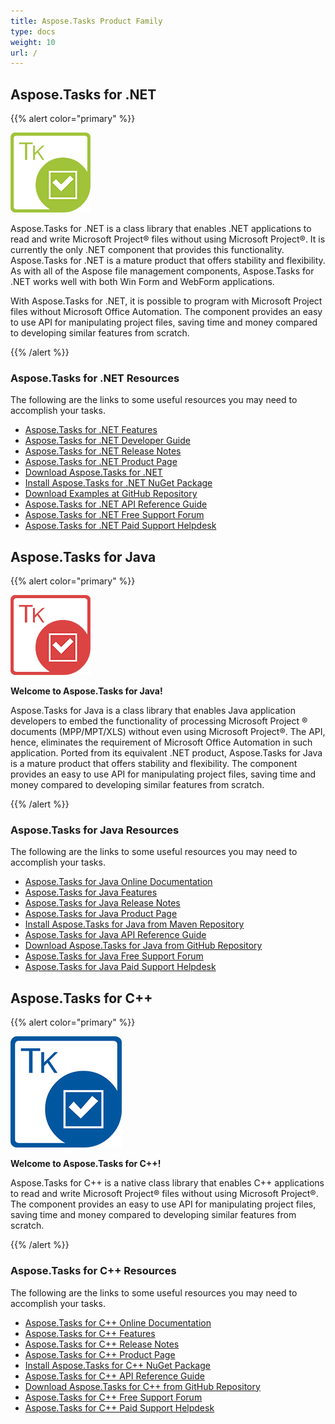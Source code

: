 ```yaml
---
title: Aspose.Tasks Product Family
type: docs
weight: 10
url: /
---
```


## **Aspose.Tasks for .NET**

{{% alert color="primary" %}} 

![Aspose.Tasks for .NET Product Logo](home_1.png)

Aspose.Tasks for .NET is a class library that enables .NET applications to read and write Microsoft Project® files without using Microsoft Project®. It is currently the only .NET component that provides this functionality. Aspose.Tasks for .NET is a mature product that offers stability and flexibility. As with all of the Aspose file management components, Aspose.Tasks for .NET works well with both Win Form and WebForm applications.

With Aspose.Tasks for .NET, it is possible to program with Microsoft Project files without Microsoft Office Automation. The component provides an easy to use API for manipulating project files, saving time and money compared to developing similar features from scratch.

{{% /alert %}} 

### **Aspose.Tasks for .NET Resources**

The following are the links to some useful resources you may need to accomplish your tasks.

- [Aspose.Tasks for .NET Features](/tasks/net/product-overview)
- [Aspose.Tasks for .NET Developer Guide](/tasks/net/developer-guide)
- [Aspose.Tasks for .NET Release Notes](/tasks/net/release-notes)
- [Aspose.Tasks for .NET Product Page](https://products.aspose.com/tasks/net)
- [Download Aspose.Tasks for .NET](https://downloads.aspose.com/tasks/net)
- [Install Aspose.Tasks for .NET NuGet Package](https://www.nuget.org/packages/Aspose.Tasks/)
- [Download Examples at GitHub Repository](https://github.com/aspose-tasks/Aspose.Tasks-for-.NET)
- [Aspose.Tasks for .NET API Reference Guide](https://apireference.aspose.com/net/tasks)
- [Aspose.Tasks for .NET Free Support Forum](https://forum.aspose.com/c/tasks)
- [Aspose.Tasks for .NET Paid Support Helpdesk](https://helpdesk.aspose.com/)

## **Aspose.Tasks for Java**

{{% alert color="primary" %}}

![Aspose.Tasks for Java Product Logo](home_2.png)

**Welcome to Aspose.Tasks for Java!**

Aspose.Tasks for Java is a class library that enables Java application developers to embed the functionality of processing Microsoft Project ® documents (MPP/MPT/XLS) without even using Microsoft Project®. The API, hence, eliminates the requirement of Microsoft Office Automation in such application. Ported from its equivalent .NET product, Aspose.Tasks for Java is a mature product that offers stability and flexibility. The component provides an easy to use API for manipulating project files, saving time and money compared to developing similar features from scratch.

{{% /alert %}} 

### **Aspose.Tasks for Java Resources**

The following are the links to some useful resources you may need to accomplish your tasks.

- [Aspose.Tasks for Java Online Documentation](/tasks/java/)
- [Aspose.Tasks for Java Features](/tasks/java/product-overview)
- [Aspose.Tasks for Java Release Notes](/tasks/java/release-notes)
- [Aspose.Tasks for Java Product Page](https://products.aspose.com/tasks/java)
- [Install Aspose.Tasks for Java from Maven Repository](/tasks/java/installation)
- [Aspose.Tasks for Java API Reference Guide](https://apireference.aspose.com/java/tasks)
- [Download Aspose.Tasks for Java from GitHub Repository](https://github.com/aspose-tasks/Aspose.Tasks-for-Java)
- [Aspose.Tasks for Java Free Support Forum](https://forum.aspose.com/c/tasks)
- [Aspose.Tasks for Java Paid Support Helpdesk](https://helpdesk.aspose.com/)

## **Aspose.Tasks for C++**

{{% alert color="primary" %}}

![Aspose.Tasks for C++ Product Logo](home_3.png)

**Welcome to Aspose.Tasks for C++!**

Aspose.Tasks for C++ is a native class library that enables C++ applications to read and write Microsoft Project® files without using Microsoft Project®. The component provides an easy to use API for manipulating project files, saving time and money compared to developing similar features from scratch.

{{% /alert %}} 

### **Aspose.Tasks for C++ Resources**

The following are the links to some useful resources you may need to accomplish your tasks.

- [Aspose.Tasks for C++ Online Documentation](/tasks/cpp/)
- [Aspose.Tasks for C++ Features](/tasks/cpp/product-overview)
- [Aspose.Tasks for C++ Release Notes](/tasks/cpp/release-notes)
- [Aspose.Tasks for C++ Product Page](https://products.aspose.com/tasks/cpp)
- [Install Aspose.Tasks for C++ NuGet Package](https://www.nuget.org/packages/Aspose.Tasks.Cpp/)
- [Aspose.Tasks for C++ API Reference Guide](https://apireference.aspose.com/cpp/tasks)
- [Download Aspose.Tasks for C++ from GitHub Repository](https://github.com/aspose-tasks/Aspose.Tasks-for-C)
- [Aspose.Tasks for C++ Free Support Forum](https://forum.aspose.com/c/tasks)
- [Aspose.Tasks for C++ Paid Support Helpdesk](https://helpdesk.aspose.com/)